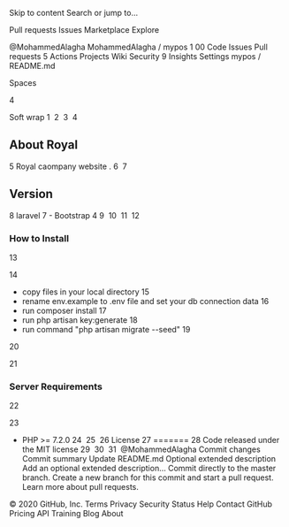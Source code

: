 Skip to content
Search or jump to…

Pull requests
Issues
Marketplace
Explore
 
@MohammedAlagha 
MohammedAlagha
/
mypos
1
00
Code
Issues
Pull requests
5
Actions
Projects
Wiki
Security
9
Insights
Settings
mypos
/
README.md
 

Spaces

4

Soft wrap
1
​
2
​
3
​
4
## About Royal
5
Royal caompany website .
6
​
7
## Version
8
laravel 7 - Bootstrap 4
9
​
10
​
11
​
12
### How to Install
13
 
14
 - copy files in your local directory
15
 - rename env.example to .env file and set your db connection data
16
 - run composer install
17
 - run php artisan key:generate
18
 - run command "php artisan migrate --seed"
19
 
20
   
21
### Server Requirements
22
 
23
- PHP >= 7.2.0
24
​
25
​
26
License
27
=======
28
Code released under the MIT license
29
​
30
​
31
​
@MohammedAlagha
Commit changes
Commit summary
Update README.md
Optional extended description
Add an optional extended description…
 Commit directly to the master branch.
 Create a new branch for this commit and start a pull request. Learn more about pull requests.
 
© 2020 GitHub, Inc.
Terms
Privacy
Security
Status
Help
Contact GitHub
Pricing
API
Training
Blog
About
